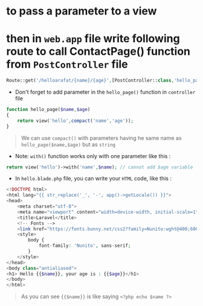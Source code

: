 # to pass a parameter to a view

# then in `web.app` file write following route to call ContactPage() function from `PostController` file

````php
Route::get('/helloarafat/{name}/{age}',[PostController::class,'hello_page']);
````

- Don't forget to add parameter in the `hello_page()` function in `controller` file

````php
function hello_page($name,$age)
{
    return view('hello',compact('name','age'));
}
````

> We can use `compact()` with parameters having he same name as `hello_page($name,$age)` but as `string`

- Note: `with()` function works only with one parameter like this :

````php
return view('hello')->with('name',$name); // cannot add $age variable
````

- In `hello.blade.php` file, you can write your `HTML` code, like this :

````php
<!DOCTYPE html>
<html lang="{{ str_replace('_', '-', app()->getLocale()) }}">
<head>
    <meta charset="utf-8">
    <meta name="viewport" content="width=device-width, initial-scale=1">
    <title>Laravel</title>
    <!-- Fonts -->
    <link href="https://fonts.bunny.net/css2?family=Nunito:wght@400;600;700&display=swap" rel="stylesheet">
    <style>
        body {
            font-family: 'Nunito', sans-serif;
        }
    </style>
</head>
<body class="antialiased">
<h1> Hello {{$name}}, your age is : {{$age}}</h1>
</body>
</html>
````

> As you can see `{{$name}}` is like saying `<?php echo $name ?>`